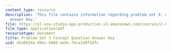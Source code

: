 ```yaml
---
content_type: resource
description: 'This file contains information regarding problem set 3: concept question
  answer key.'
file: https://ol-ocw-studio-app-production.s3.amazonaws.com/courses/2-003sc-engineering-dynamics-fall-2011/d5a0924ad9ecb688ae9c74ce2d0f2dfc_MIT2_003SCF11_pset3CoSol.pdf
file_type: application/pdf
resourcetype: Document
title: Problem Set 3 Concept Question Answer Key
uid: d5a0924a-d9ec-b688-ae9c-74ce2d0f2dfc
---
```

